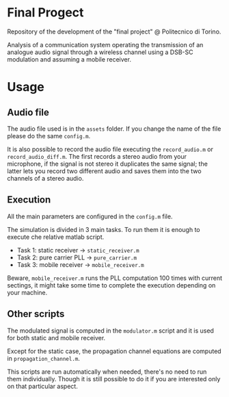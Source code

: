 # Final Progect

Repository of the development of the "final project" @ Politecnico di Torino.

Analysis of a communication system operating the transmission of an analogue audio signal through a wireless channel using a DSB-SC modulation and assuming a mobile receiver.

# Usage

## Audio file

The audio file used is in the `assets` folder. If you change the name of the file please do the same `config.m`.

It is also possible to record the audio file executing the `record_audio.m` or `record_audio_diff.m`. The first records a stereo audio from your microphone, if the signal is not stereo it duplicates the same signal; the latter lets you record two different audio and saves them into the two channels of a stereo audio.

## Execution

All the main parameters are configured in the `config.m` file.

The simulation is divided in 3 main tasks. To run them it is enough to execute che relative matlab script.

- Task 1: static receiver -> `static_receiver.m`
- Task 2: pure carrier PLL -> `pure_carrier.m`
- Task 3: mobile receiver -> `mobile_receiver.m`

Beware, `mobile_receiver.m` runs the PLL computation 100 times with current sectings, it might take some time to complete the execution depending on your machine.

## Other scripts

The modulated signal is computed in the `modulator.m` script and it is used for both static and mobile receiver.

Except for the static case, the propagation channel equations are computed in `propagation_channel.m`.

This scripts are run automatically when needed, there's no need to run them individually. Though it is still possible to do it if you are interested only on that particular aspect.
